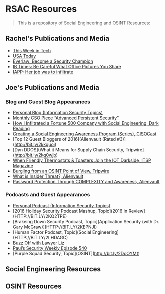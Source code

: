 # RSAC Resources
>This is a repository of Social Engineering and OSINT Resources:

## Rachel's Publications and Media
* [This Week in Tech](https://twit.tv/shows/triangulation/episodes/324)
* [USA Today](https://www.usatoday.com/story/tech/news/2016/08/15/hacker-social-engineering-defcon-black-hat/88621412/?lipi=urn:li:page:d_flagship3_profile_view_base;jModuSSTRiWWrohenhMH8w==)
* [Everlaw: Become a Security Champion](https://blog.everlaw.com/2017/10/23/week-4-security-champions/?utm_source=twitter&utm_medium=social&utm_campaign=everlaw&lipi=urn:li:page:d_flagship3_profile_view_base;jModuSSTRiWWrohenhMH8w==)
* [IB Times: Be Careful What Office Pictures You Share](http://www.ibtimes.com/social-engineering-attacks-be-careful-what-office-pictures-you-share-work-2594624)
* [IAPP: Her job was to infiltrate](https://iapp.org/news/a/the-privacy-advisor-podcast-her-job-was-to-infiltrate/?lipi=urn:li:page:d_flagship3_profile_view_base;jModuSSTRiWWrohenhMH8w==)

## Joe's Publications and Media
### Blog and Guest Blog Appearances
*	[Personal Blog (Information Security Topics)](https://advancedpersistentsecurity.net)
*	[Monthly CSO Piece “Advanced Persistent Security”](http://bit.ly/2tMyGO1)
*	[How I Infiltrated a Fortune 500 Company with Social Engineering, Dark Reading](http://ubm.io/2FDIvze)
*	[Creating a Social Engineering Awareness Program (Series), CISOCast](http://bit.ly/2k06c4f)
*	[Top 12 Guest Bloggers of 2016](Alienvault (Rated #3)](http://bit.ly/2kkguoi)
*	[Dyn DDOS](What it Means for Supply Chain Security, Tripwire](http://bit.ly/2kq0wjb)
*	[When Friendly Thermostats & Toasters Join the IOT Darkside, ITSP Magazine](http://bit.ly/2jzqvdc)
*	[Burgling from an OSINT Point of View, Tripwire](http://bit.ly/2lna0yv)
*	[What is Insider Threat?, Alienvault](http://bit.ly/2llcw2w)
*	[Password Protection Through COMPLEXITY and Awareness, Alienvault](http://bit.ly/2bifmep)

### Podcasts and Guest Appearances
*	[Personal Podcast (Information Security Topics)](https://advancedpersistentsecurity.net)
*	[2016 Holiday Security Podcast Mashup, Topic](2016 In Review](HTTP://BIT.LY/2KQ2TPE)
*	[Brakeing Down Security Podcast, Topic](Application Security (with Dr. Gary McGraw)](HTTP://BIT.LY/2KEPNJI)
*	[Human Factor Podcast, Topic](Social Engineering](HTTP://BIT.LY/2LHDAGC)
*	[Buzz Off with Lawyer Liz](HTTP://BIT.LY/2FAU1IZ)
*	[Paul’s Security Weekly Episode 540](http://bit.ly/2CWpFm5)
*	[Purple Squad Security, Topic](OSINT](http://bit.ly/2DoOYMt)


## Social Engineering Resources


## OSINT Resources


